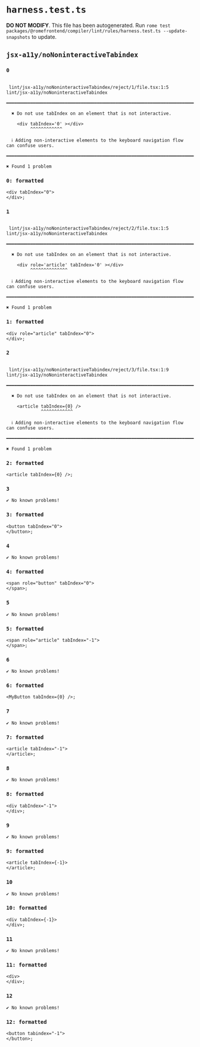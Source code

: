 # `harness.test.ts`

**DO NOT MODIFY**. This file has been autogenerated. Run `rome test packages/@romefrontend/compiler/lint/rules/harness.test.ts --update-snapshots` to update.

## `jsx-a11y/noNoninteractiveTabindex`

### `0`

```

 lint/jsx-a11y/noNoninteractiveTabindex/reject/1/file.tsx:1:5 lint/jsx-a11y/noNoninteractiveTabindex
  ━━━━━━━━━━━━━━━━━━━━━━━━━━━━━━━━━━━━━━━━━━━━━━━━━━━━━━━━━━━━━━━━━━━━━━━━━━━━━━━━━━━━━━━━━━━━━━━━━━

  ✖ Do not use tabIndex on an element that is not interactive.

    <div tabIndex='0' ></div>
         ^^^^^^^^^^^^

  ℹ Adding non-interactive elements to the keyboard navigation flow can confuse users.

━━━━━━━━━━━━━━━━━━━━━━━━━━━━━━━━━━━━━━━━━━━━━━━━━━━━━━━━━━━━━━━━━━━━━━━━━━━━━━━━━━━━━━━━━━━━━━━━━━━━

✖ Found 1 problem

```

### `0: formatted`

```
<div tabIndex="0">
</div>;

```

### `1`

```

 lint/jsx-a11y/noNoninteractiveTabindex/reject/2/file.tsx:1:5 lint/jsx-a11y/noNoninteractiveTabindex
  ━━━━━━━━━━━━━━━━━━━━━━━━━━━━━━━━━━━━━━━━━━━━━━━━━━━━━━━━━━━━━━━━━━━━━━━━━━━━━━━━━━━━━━━━━━━━━━━━━━

  ✖ Do not use tabIndex on an element that is not interactive.

    <div role='article' tabIndex='0' ></div>
         ^^^^^^^^^^^^^^

  ℹ Adding non-interactive elements to the keyboard navigation flow can confuse users.

━━━━━━━━━━━━━━━━━━━━━━━━━━━━━━━━━━━━━━━━━━━━━━━━━━━━━━━━━━━━━━━━━━━━━━━━━━━━━━━━━━━━━━━━━━━━━━━━━━━━

✖ Found 1 problem

```

### `1: formatted`

```
<div role="article" tabIndex="0">
</div>;

```

### `2`

```

 lint/jsx-a11y/noNoninteractiveTabindex/reject/3/file.tsx:1:9 lint/jsx-a11y/noNoninteractiveTabindex
  ━━━━━━━━━━━━━━━━━━━━━━━━━━━━━━━━━━━━━━━━━━━━━━━━━━━━━━━━━━━━━━━━━━━━━━━━━━━━━━━━━━━━━━━━━━━━━━━━━━

  ✖ Do not use tabIndex on an element that is not interactive.

    <article tabIndex={0} />
             ^^^^^^^^^^^^

  ℹ Adding non-interactive elements to the keyboard navigation flow can confuse users.

━━━━━━━━━━━━━━━━━━━━━━━━━━━━━━━━━━━━━━━━━━━━━━━━━━━━━━━━━━━━━━━━━━━━━━━━━━━━━━━━━━━━━━━━━━━━━━━━━━━━

✖ Found 1 problem

```

### `2: formatted`

```
<article tabIndex={0} />;

```

### `3`

```
✔ No known problems!

```

### `3: formatted`

```
<button tabIndex="0">
</button>;

```

### `4`

```
✔ No known problems!

```

### `4: formatted`

```
<span role="button" tabIndex="0">
</span>;

```

### `5`

```
✔ No known problems!

```

### `5: formatted`

```
<span role="article" tabIndex="-1">
</span>;

```

### `6`

```
✔ No known problems!

```

### `6: formatted`

```
<MyButton tabIndex={0} />;

```

### `7`

```
✔ No known problems!

```

### `7: formatted`

```
<article tabIndex="-1">
</article>;

```

### `8`

```
✔ No known problems!

```

### `8: formatted`

```
<div tabIndex="-1">
</div>;

```

### `9`

```
✔ No known problems!

```

### `9: formatted`

```
<article tabIndex={-1}>
</article>;

```

### `10`

```
✔ No known problems!

```

### `10: formatted`

```
<div tabIndex={-1}>
</div>;

```

### `11`

```
✔ No known problems!

```

### `11: formatted`

```
<div>
</div>;

```

### `12`

```
✔ No known problems!

```

### `12: formatted`

```
<button tabindex="-1">
</button>;

```
